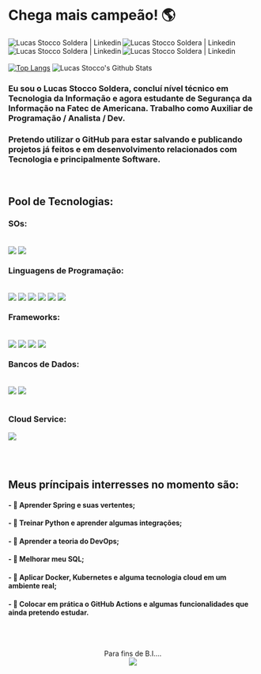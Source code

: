 # Chega mais campeão! 🌎
<a href="https://www.linkedin.com/in/lucas-stocco-soldera-7b30101b1/">
<img align="left" float="left" alt="Lucas Stocco Soldera | Linkedin" src="https://img.shields.io/badge/LinkedIn-0077B5?style=for-the-badge&logo=linkedin&logoColor=white" />
</a>
<a href="https://www.linkedin.com/in/lucas-stocco-soldera-7b30101b1/">
<img align="left" float="left" alt="Lucas Stocco Soldera | Linkedin" src="https://img.shields.io/badge/WhatsApp-25D366?style=for-the-badge&logo=whatsapp&logoColor=white" />
</a>
<a href="https://www.linkedin.com/in/lucas-stocco-soldera-7b30101b1/">
<img align="left" float="left" alt="Lucas Stocco Soldera | Linkedin" src="https://img.shields.io/badge/Discord-7289DA?style=for-the-badge&logo=discord&logoColor=white" />
</a>
<a href="https://www.linkedin.com/in/lucas-stocco-soldera-7b30101b1/">
<img align="left" float="left" alt="Lucas Stocco Soldera | Linkedin" src="https://img.shields.io/badge/Microsoft_Outlook-0078D4?style=for-the-badge&logo=microsoft-outlook&logoColor=white" />
</a>


<br><br><br>
[![Top Langs](https://github-readme-stats.vercel.app/api/top-langs/?username=LucasStoccoSoldera&langs_count=6&theme=radical)](https://github.com/anuraghazra/github-readme-stats)
![Lucas Stocco's Github Stats](https://github-readme-stats.vercel.app/api?username=LucasStoccoSoldera&theme=radical&show_icons=true)
<br>
###     Eu sou o Lucas Stocco Soldera, concluí nível técnico em Tecnologia da Informação e agora estudante de Segurança da Informação na Fatec de Americana. Trabalho como Auxiliar de Programação / Analista / Dev.
###     Pretendo utilizar o GitHub para estar salvando e publicando projetos já feitos e em desenvolvimento relacionados com Tecnologia e principalmente Software.
<br>

## Pool de Tecnologias:

### SOs:

<br>

<div style="display: inline_block">
<img align="center" src="https://img.shields.io/badge/Windows-0078D6?style=for-the-badge&logo=windows&logoColor=white" />
<img align="center" src="https://img.shields.io/badge/Ubuntu-E95420?style=for-the-badge&logo=ubuntu&logoColor=white" />
</div>

### Linguagens de Programação:

<br>

<div style="display: inline_block">
<img align="center" src="https://img.shields.io/badge/HTML5-E34F26?style=for-the-badge&logo=html5&logoColor=white"/>
<img align="center" src="https://img.shields.io/badge/CSS3-1572B6?style=for-the-badge&logo=css3&logoColor=white" />
<img align="center" src="https://img.shields.io/badge/JavaScript-F7DF1E?style=for-the-badge&logo=javascript&logoColor=black" />
<img align="center" src="https://img.shields.io/badge/Java-ED8B00?style=for-the-badge&logo=java&logoColor=white" />
<img align="center" src="https://img.shields.io/badge/PHP-777BB4?style=for-the-badge&logo=php&logoColor=white" />
<img align="center" src="https://img.shields.io/badge/Shell_Script-121011?style=for-the-badge&logo=gnu-bash&logoColor=white" />
</div>

### Frameworks:

<br>

<div style="display: inline_block">
<img align="center" src="https://img.shields.io/badge/Bootstrap-563D7C?style=for-the-badge&logo=bootstrap&logoColor=white" />
<img align="center" src="https://img.shields.io/badge/jQuery-0769AD?style=for-the-badge&logo=jquery&logoColor=white" />
<img align="center" src="https://img.shields.io/badge/Laravel-FF2D20?style=for-the-badge&logo=laravel&logoColor=white" />
<img align="center" src="https://img.shields.io/badge/Spring-6DB33F?style=for-the-badge&logo=spring&logoColor=white" />
</div>

### Bancos de Dados:
  
<br>
  
<div style="display: inline_block">
<img align="center" src="https://img.shields.io/badge/MySQL-00000F?style=for-the-badge&logo=mysql&logoColor=white"/>
<img align="center" src="https://img.shields.io/badge/Microsoft_SQL_Server-CC2927?style=for-the-badge&logo=microsoft-sql-server&logoColor=white"/>
</div>
  
<br>

### Cloud Service:

<div style="display: inline_block">
<img align="center" src="https://img.shields.io/badge/Amazon_AWS-232F3E?style=for-the-badge&logo=amazon-aws&logoColor=white"/>
</div>

<br><br>

## Meus príncipais interresses no momento são:

#### - 💢 Aprender Spring e suas vertentes;

#### - 💢 Treinar Python e aprender algumas integrações;

#### - 💢 Aprender a teoria do DevOps;

#### - 💢 Melhorar meu SQL;

#### - 💢 Aplicar Docker, Kubernetes e alguma tecnologia cloud em um ambiente real;

#### - 💢 Colocar em prática o GitHub Actions e algumas funcionalidades que ainda pretendo estudar.

<br>
<br>
<p align="center" size="50"> 
Para fins de B.I....<br>
  <img src="https://profile-counter.glitch.me/LucasStoccoSoldera/count.svg" />
</p>
